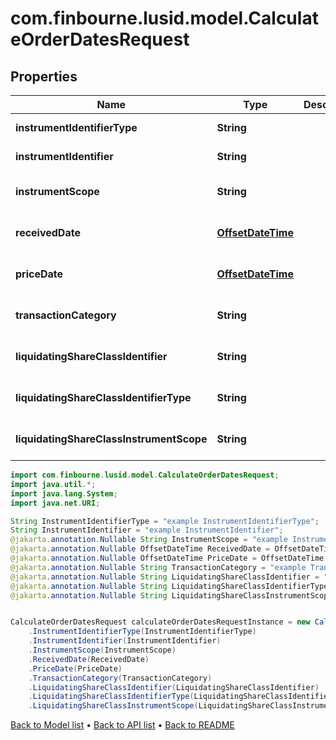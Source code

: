 # com.finbourne.lusid.model.CalculateOrderDatesRequest

## Properties

Name | Type | Description | Notes
------------ | ------------- | ------------- | -------------
**instrumentIdentifierType** | **String** |  | [default to String]
**instrumentIdentifier** | **String** |  | [default to String]
**instrumentScope** | **String** |  | [optional] [default to String]
**receivedDate** | [**OffsetDateTime**](OffsetDateTime.md) |  | [optional] [default to OffsetDateTime]
**priceDate** | [**OffsetDateTime**](OffsetDateTime.md) |  | [optional] [default to OffsetDateTime]
**transactionCategory** | **String** |  | [optional] [default to String]
**liquidatingShareClassIdentifier** | **String** |  | [optional] [default to String]
**liquidatingShareClassIdentifierType** | **String** |  | [optional] [default to String]
**liquidatingShareClassInstrumentScope** | **String** |  | [optional] [default to String]

```java
import com.finbourne.lusid.model.CalculateOrderDatesRequest;
import java.util.*;
import java.lang.System;
import java.net.URI;

String InstrumentIdentifierType = "example InstrumentIdentifierType";
String InstrumentIdentifier = "example InstrumentIdentifier";
@jakarta.annotation.Nullable String InstrumentScope = "example InstrumentScope";
@jakarta.annotation.Nullable OffsetDateTime ReceivedDate = OffsetDateTime.now();
@jakarta.annotation.Nullable OffsetDateTime PriceDate = OffsetDateTime.now();
@jakarta.annotation.Nullable String TransactionCategory = "example TransactionCategory";
@jakarta.annotation.Nullable String LiquidatingShareClassIdentifier = "example LiquidatingShareClassIdentifier";
@jakarta.annotation.Nullable String LiquidatingShareClassIdentifierType = "example LiquidatingShareClassIdentifierType";
@jakarta.annotation.Nullable String LiquidatingShareClassInstrumentScope = "example LiquidatingShareClassInstrumentScope";


CalculateOrderDatesRequest calculateOrderDatesRequestInstance = new CalculateOrderDatesRequest()
    .InstrumentIdentifierType(InstrumentIdentifierType)
    .InstrumentIdentifier(InstrumentIdentifier)
    .InstrumentScope(InstrumentScope)
    .ReceivedDate(ReceivedDate)
    .PriceDate(PriceDate)
    .TransactionCategory(TransactionCategory)
    .LiquidatingShareClassIdentifier(LiquidatingShareClassIdentifier)
    .LiquidatingShareClassIdentifierType(LiquidatingShareClassIdentifierType)
    .LiquidatingShareClassInstrumentScope(LiquidatingShareClassInstrumentScope);
```


[Back to Model list](../README.md#documentation-for-models) &#8226; [Back to API list](../README.md#documentation-for-api-endpoints) &#8226; [Back to README](../README.md)
